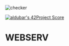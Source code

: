 ![checker](https://github.com/busshi/webserv/actions/workflows/checker.yml/badge.svg)

[![aldubar's 42Project Score](https://badge42.herokuapp.com/api/project/aldubar/webserv)](https://github.com/JaeSeoKim/badge42)

# WEBSERV
